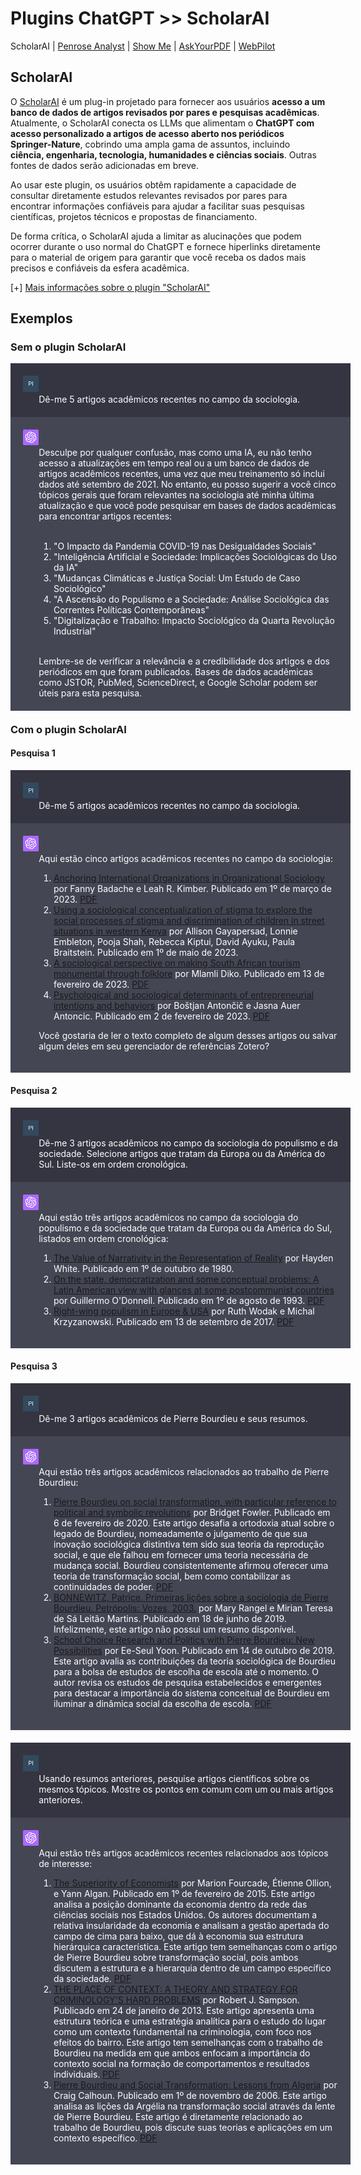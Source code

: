 # Plugins ChatGPT >> ScholarAI

ScholarAI | [Penrose Analyst](penrose.md) | [Show Me](showme.md) | [AskYourPDF](askyourpdf.md) | [WebPilot](webpilot.md)

## ScholarAI

O [ScholarAI](https://www.linkedin.com/company/scholar-ai/) é um plug-in projetado para fornecer aos usuários **acesso a um banco de dados de artigos revisados por pares e pesquisas acadêmicas**. Atualmente, o ScholarAI conecta os LLMs que alimentam o **ChatGPT com acesso personalizado a artigos de acesso aberto nos periódicos Springer-Nature**, cobrindo uma ampla gama de assuntos, incluindo **ciência, engenharia, tecnologia, humanidades e ciências sociais**. Outras fontes de dados serão adicionadas em breve.

Ao usar este plugin, os usuários obtêm rapidamente a capacidade de consultar diretamente estudos relevantes revisados por pares para encontrar informações confiáveis para ajudar a facilitar suas pesquisas científicas, projetos técnicos e propostas de financiamento. 

De forma crítica, o ScholarAI ajuda a limitar as alucinações que podem ocorrer durante o uso normal do ChatGPT e fornece hiperlinks diretamente para o material de origem para garantir que você receba os dados mais precisos e confiáveis da esfera acadêmica.

[+] [Mais informações sobre o plugin "ScholarAI"](https://roihacks.com/scholarai-chatgpt-plugin/)

## Exemplos

### Sem o plugin ScholarAI

<div style="width:100%; float:left; background-color:#343541; color:white; padding:20px; margin: 0;">
<div style="width:5%; float:left; padding-right:20px;"><img src="../imagens/PI.png"></div>
<div style="width:95%; float:right">Dê-me 5 artigos acadêmicos recentes no campo da sociologia.</div>
</div>

<div style="width:100%; float:left; background-color:#444654; color:white; padding:20px; margin: 0; margin-bottom: 20px;">
<div style="width:5%; float:left; padding-right:20px;"><img src="../imagens/openai.png"></div>
<div style="width:95%; float:right">Desculpe por qualquer confusão, mas como uma IA, eu não tenho acesso a atualizações em tempo real ou a um banco de dados de artigos acadêmicos recentes, uma vez que meu treinamento só inclui dados até setembro de 2021. No entanto, eu posso sugerir a você cinco tópicos gerais que foram relevantes na sociologia até minha última atualização e que você pode pesquisar em bases de dados acadêmicas para encontrar artigos recentes:<br><br><ol><li>"O Impacto da Pandemia COVID-19 nas Desigualdades Sociais"</li><li>"Inteligência Artificial e Sociedade: Implicações Sociológicas do Uso da IA"</li><li>"Mudanças Climáticas e Justiça Social: Um Estudo de Caso Sociológico"</li><li>"A Ascensão do Populismo e a Sociedade: Análise Sociológica das Correntes Políticas Contemporâneas"</li><li>"Digitalização e Trabalho: Impacto Sociológico da Quarta Revolução Industrial"</li></ol><br>Lembre-se de verificar a relevância e a credibilidade dos artigos e dos periódicos em que foram publicados. Bases de dados acadêmicas como JSTOR, PubMed, ScienceDirect, e Google Scholar podem ser úteis para esta pesquisa.</div>
</div>

### Com o plugin ScholarAI

#### Pesquisa 1

<div style="width:100%; float:left; background-color:#343541; color:white; padding:20px; margin: 0;">
<div style="width:5%; float:left; padding-right:20px;"><img src="../imagens/PI.png"></div>
<div style="width:95%; float:right">Dê-me 5 artigos acadêmicos recentes no campo da sociologia.</div>
</div>

<div style="width:100%; float:left; background-color:#444654; color:white; padding:20px; margin: 0; margin-bottom: 20px;">
<div style="width:5%; float:left; padding-right:20px;"><img src="../imagens/openai.png"></div>
<div style="width:95%; float:right">Aqui estão cinco artigos acadêmicos recentes no campo da sociologia:<ol><li><a href="https://doi.org/10.2478/sjs-2023-0002" target="_new">Anchoring International Organizations in Organizational Sociology</a> por Fanny Badache e Leah R. Kimber. Publicado em 1º de março de 2023. <a href="https://sciendo.com/pdf/10.2478/sjs-2023-0002" target="_new">PDF</a></li><li><a href="https://doi.org/10.1016/j.chiabu.2020.104803" target="_new">Using a sociological conceptualization of stigma to explore the social processes of stigma and discrimination of children in street situations in western Kenya</a> por Allison Gayapersad, Lonnie Embleton, Pooja Shah, Rebecca Kiptui, David Ayuku, Paula Braitstein. Publicado em 1º de maio de 2023.</li><li><a href="https://doi.org/10.20525/ijrbs.v12i1.2274" target="_new">A sociological perspective on making South African tourism monumental through folklore</a> por Mlamli Diko. Publicado em 13 de fevereiro de 2023. <a href="https://www.ssbfnet.com/ojs/index.php/ijrbs/article/download/2274/1664" target="_new">PDF</a></li><li><a href="https://doi.org/10.3389/fpsyg.2023.1076768" target="_new">Psychological and sociological determinants of entrepreneurial intentions and behaviors</a> por Boštjan Antončič e Jasna Auer Antoncic. Publicado em 2 de fevereiro de 2023. <a href="https://www.frontiersin.org/articles/10.3389/fpsyg.2023.1076768/pdf" target="_new">PDF</a></li></ol><p>Você gostaria de ler o texto completo de algum desses artigos ou salvar algum deles em seu gerenciador de referências Zotero?</p></div>
</div>

#### Pesquisa 2

<div style="width:100%; float:left; background-color:#343541; color:white; padding:20px; margin: 0;">
	<div style="width:5%; float:left; padding-right:20px;"><img src="../imagens/PI.png"></div>
	<div style="width:95%; float:right;">Dê-me 3 artigos acadêmicos no campo da sociologia do populismo e da sociedade. Selecione artigos que tratam da Europa ou da América do Sul. Liste-os em ordem cronológica.</div>
</div>

<div style="width:100%; float:left; background-color:#444654; color:white; padding:20px; margin: 0; margin-bottom: 20px;">
	<div style="width:5%; float:left; padding-right:20px;"><img src="../imagens/openai.png"></div>
	<div style="width:95%; float:right;">Aqui estão três artigos acadêmicos no campo da sociologia do populismo e da sociedade que tratam da Europa ou da América do Sul, listados em ordem cronológica:<ol><li><a href="https://doi.org/10.1086/448086" target="_new">The Value of Narrativity in the Representation of Reality</a> por Hayden White. Publicado em 1º de outubro de 1980.</li><li><a href="https://doi.org/10.1016/0305-750x(93)90048-e" target="_new">On the state, democratization and some conceptual problems: A Latin American view with glances at some postcommunist countries</a> por Guillermo O'Donnell. Publicado em 1º de agosto de 1993. <a href="http://www.nd.edu/~kellogg/publications/workingpapers/WPS/192.pdf" target="_new">PDF</a></li><li><a href="https://doi.org/10.1075/jlp.17042.krz" target="_new">Right-wing populism in Europe &amp; USA</a> por Ruth Wodak e Michal Krzyzanowski. Publicado em 13 de setembro de 2017. <a href="https://eprints.lancs.ac.uk/id/eprint/89138/1/JLP_16_4_Intro_RW_MK_Pre_Pub.pd.pdf" target="_new">PDF</a></li></ol></div>
</div>

#### Pesquisa 3
	
<div style="width:100%; float:left; background-color:#343541; color:white; padding:20px; margin: 0;">
	<div style="width:5%; float:left; padding-right:20px;"><img src="../imagens/PI.png"></div>
	<div style="width:95%; float:right;">Dê-me 3 artigos acadêmicos de Pierre Bourdieu e seus resumos.</div>
</div>

<div style="width:100%; float:left; background-color:#444654; color:white; padding:20px; margin: 0; margin-bottom: 20px;">
	<div style="width:5%; float:left; padding-right:20px;"><img src="../imagens/openai.png"></div>
	<div style="width:95%; float:right;">Aqui estão três artigos acadêmicos relacionados ao trabalho de Pierre Bourdieu:<ol><li><a href="https://doi.org/10.1007/s11186-019-09375-z" target="_new">Pierre Bourdieu on social transformation, with particular reference to political and symbolic revolutions</a> por Bridget Fowler. Publicado em 6 de fevereiro de 2020. Este artigo desafia a ortodoxia atual sobre o legado de Bourdieu, nomeadamente o julgamento de que sua inovação sociológica distintiva tem sido sua teoria da reprodução social, e que ele falhou em fornecer uma teoria necessária de mudança social. Bourdieu consistentemente afirmou oferecer uma teoria de transformação social, bem como contabilizar as continuidades de poder. <a href="http://eprints.gla.ac.uk/207320/1/207320.pdf" target="_new">PDF</a></li><li><a href="https://doi.org/10.24109/2176-6681.rbep.89i221.731" target="_new">BONNEWITZ, Patrice. Primeiras lições sobre a sociologia de Pierre Bourdieu. Petrópolis: Vozes, 2003.</a> por Mary Rangel e Mirian Teresa de Sá Leitão Martins. Publicado em 18 de junho de 2019. Infelizmente, este artigo não possui um resumo disponível.</li><li><a href="https://doi.org/10.1177/0895904819881153" target="_new">School Choice Research and Politics with Pierre Bourdieu: New Possibilities</a> por Ee-Seul Yoon. Publicado em 14 de outubro de 2019. Este artigo avalia as contribuições da teoria sociológica de Bourdieu para a bolsa de estudos de escolha de escola até o momento. O autor revisa os estudos de pesquisa estabelecidos e emergentes para destacar a importância do sistema conceitual de Bourdieu em iluminar a dinâmica social da escolha de escola. <a href="https://journals.sagepub.com/doi/pdf/10.1177/0895904819881153" target="_new">PDF</a></li></ol></div>
</div>

<div style="width:100%; float:left; background-color:#343541; color:white; padding:20px; margin: 0;">
	<div style="width:5%; float:left; padding-right:20px;"><img src="../imagens/PI.png"></div>
	<div style="width:95%; float:right;">Usando resumos anteriores, pesquise artigos científicos sobre os mesmos tópicos. Mostre os pontos em comum com um ou mais artigos anteriores.</div>
</div>

<div style="width:100%; float:left; background-color:#444654; color:white; padding:20px; margin: 0; margin-bottom: 20px;">
	<div style="width:5%; float:left; padding-right:20px;"><img src="../imagens/openai.png"></div>
	<div style="width:95%; float:right;">Aqui estão três artigos acadêmicos recentes relacionados aos tópicos de interesse:<ol><li><a href="https://doi.org/10.1257/jep.29.1.89" target="_new">The Superiority of Economists</a> por Marion Fourcade, Étienne Ollion, e Yann Algan. Publicado em 1º de fevereiro de 2015. Este artigo analisa a posição dominante da economia dentro da rede das ciências sociais nos Estados Unidos. Os autores documentam a relativa insularidade da economia e analisam a gestão apertada do campo de cima para baixo, que dá à economia sua estrutura hierárquica característica. Este artigo tem semelhanças com o artigo de Pierre Bourdieu sobre transformação social, pois ambos discutem a estrutura e a hierarquia dentro de um campo específico da sociedade. <a href="https://hal-sciencespo.archives-ouvertes.fr/hal-03392966/document" target="_new">PDF</a></li><li><a href="https://doi.org/10.1111/1745-9125.12002" target="_new">THE PLACE OF CONTEXT: A THEORY AND STRATEGY FOR CRIMINOLOGY'S HARD PROBLEMS</a> por Robert J. Sampson. Publicado em 24 de janeiro de 2013. Este artigo apresenta uma estrutura teórica e uma estratégia analítica para o estudo do lugar como um contexto fundamental na criminologia, com foco nos efeitos do bairro. Este artigo tem semelhanças com o trabalho de Bourdieu na medida em que ambos enfocam a importância do contexto social na formação de comportamentos e resultados individuais. <a href="https://dash.harvard.edu/bitstream/1/11324028/1/ASC%20Presidential%20Address_Sampson_Final.pdf" target="_new">PDF</a></li><li><a href="https://doi.org/10.1111/j.1467-7660.2006.00535.x" target="_new">Pierre Bourdieu and Social Transformation: Lessons from Algeria</a> por Craig Calhoun. Publicado em 1º de novembro de 2006. Este artigo analisa as lições da Argélia na transformação social através da lente de Pierre Bourdieu. Este artigo é diretamente relacionado ao trabalho de Bourdieu, pois discute suas teorias e aplicações em um contexto específico. <a href="http://eprints.lse.ac.uk/42609/1/Pierre%20Bourdieu%20and%20social%20transformation%20%28lsero%29.pdf" target="_new">PDF</a></li></ol></div>
</div>
